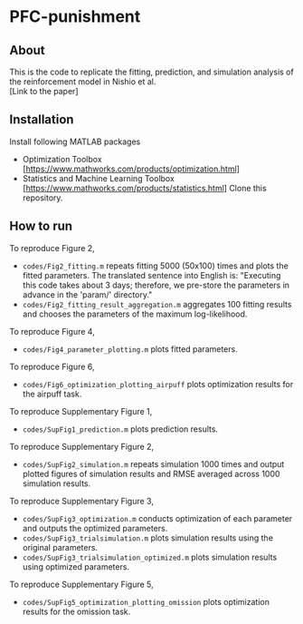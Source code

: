 # PFC-punishment

## About
This is the code to replicate the fitting, prediction, and simulation analysis of the reinforcement model in Nishio et al.  
[Link to the paper]

## Installation
Install following MATLAB packages 
* Optimization Toolbox [https://www.mathworks.com/products/optimization.html]
* Statistics and Machine Learning Toolbox [https://www.mathworks.com/products/statistics.html]
Clone this repository.  

## How to run

To reproduce Figure 2,   
* `codes/Fig2_fitting.m` repeats fitting 5000 (50x100) times and plots the fitted parameters. The translated sentence into English is: "Executing this code takes about 3 days; therefore, we pre-store the parameters in advance in the 'param/' directory."
* `codes/Fig2_fitting_result_aggregation.m` aggregates 100 fitting results and chooses the parameters of the maximum log-likelihood.

To reproduce Figure 4,   
* `codes/Fig4_parameter_plotting.m` plots fitted parameters.  

To reproduce Figure 6,   
* `codes/Fig6_optimization_plotting_airpuff` plots optimization results for the airpuff task.

To reproduce Supplementary Figure 1,   
* `codes/SupFig1_prediction.m` plots prediction results.
  
To reproduce Supplementary Figure 2,  
* `codes/SupFig2_simulation.m` repeats simulation 1000 times and output plotted figures of simulation results and RMSE averaged across 1000 simulation results.

To reproduce Supplementary Figure 3,  
* `codes/SupFig3_optimization.m` conducts optimization of each parameter and outputs the optimized parameters.  
* `codes/SupFig3_trialsimulation.m` plots simulation results using the original parameters.  
* `codes/SupFig3_trialsimulation_optimized.m` plots simulation results using optimized parameters.  

To reproduce Supplementary Figure 5,   
* `codes/SupFig5_optimization_plotting_omission` plots optimization results for the omission task.
